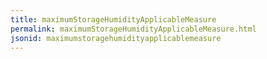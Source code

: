 ```yaml
---
title: maximumStorageHumidityApplicableMeasure
permalink: maximumStorageHumidityApplicableMeasure.html
jsonid: maximumstoragehumidityapplicablemeasure
---
```

